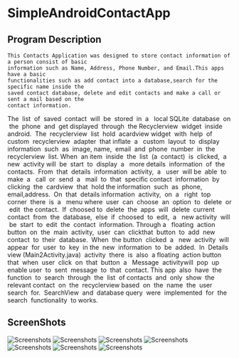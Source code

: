 # SimpleAndroidContactApp

## Program Description
```
This Contacts Application was designed to store contact information of a person consist of basic
information such as Name, Address, Phone Number, and Email.This apps have a basic
functionalities such as add contact into a database,search for the specific name inside the
saved contact database, delete and edit contacts and make a call or sent a mail based on the
contact information.
```

The​ ​ list​ ​ of​ ​ saved​ ​ contact​ ​ will​ ​ be​ ​ stored​ ​ in​ ​ a ​ ​ local​ ​ SQLite​ ​ database​ ​ on​ ​ the​ ​ phone​ ​ and​ ​ get
displayed​ ​ through​ ​ the​ ​ Recyclerview​ ​ widget​ ​ inside​ ​ android.​ ​ The​ ​ recyclerview​ ​ list​ ​ hold​ ​ a ​ ​ cardview
widget​ ​ with​ ​ help​ ​ of​ ​ custom​ ​ recyclerview​ ​ adapter​ ​ that​ ​ inflate​ ​ a ​ ​ custom​ ​ layout​ ​ to​ ​ display
information​ ​ such​ ​ as​ ​ image,​ ​ name,​ ​ email​ ​ and​ ​ phone​ ​ number​ ​ in​ ​ the​ ​ recyclerview​ ​ list.
When​ ​ an​ ​ item​ ​ inside​ ​ the​ ​ list​ ​ (a​ ​ contact)​ ​ is​ ​ clicked,​ ​ a ​ ​ new​ ​ activity​ ​ will​ ​ be​ ​ start​ ​ to​ ​ display​ ​ a ​ ​ more
details​ ​ information​ ​ of​ ​ the​ ​ contacts.​ ​ From​ ​ that​ ​ details​ ​ information​ ​ activity,​ ​ a ​ ​ user​ ​ will​ ​ be​ ​ able​ ​ to
make​ ​ a ​ ​ call​ ​ or​ ​ send​ ​ a ​ ​ mail​ ​ to​ ​ that​ ​ specific​ ​ contact​ ​ information​ ​ by​ ​ clicking​ ​ the​ ​ cardview​ ​ that​ ​ hold
the​ ​ information​ ​ such​ ​ as​ ​ phone,​ ​ email,address.​ ​ On​ ​ that​ ​ details​ ​ information​ ​ activity,​ ​ on​ ​ a ​ ​ right​ ​ top
corner​ ​ there​ ​ is​ ​ a ​ ​ menu​ ​ where​ ​ user​ ​ can​ ​ choose​ ​ an​ ​ option​ ​ to​ ​ delete​ ​ or​ ​ edit​ ​ the​ ​ contact.​ ​ If​ ​ choosed
to​ ​ delete​ ​ the​ ​ apps​ ​ will​ ​ delete​ ​ current​ ​ contact​ ​ from​ ​ the​ ​ database,​ ​ else​ ​ if​ ​ choosed​ ​ to​ ​ edit,​ ​ a ​ ​ new
activity​ ​ will​ ​ be​ ​ start​ ​ to​ ​ edit​ ​ the​ ​ contact​ ​ information.
Through​ ​ a ​ ​ floating​ ​ action​ ​ button​ ​ on​ ​ the​ ​ main​ ​ activity,​ ​ user​ ​ can​ ​ click​ ​ that​ ​ button​ ​ to​ ​ add​ ​ new
contact​ ​ to​ ​ their​ ​ database.​ ​ When​ ​ the​ ​ button​ ​ clicked​ ​ a ​ ​ new​ ​ activity​ ​ will​ ​ appear​ ​ for​ ​ user​ ​ to​ ​ key​ ​ in
the​ ​ new​ ​ information​ ​ to​ ​ be​ ​ added.​ ​ In​ ​ Details​ ​ view​ ​ (Main2Activity.java)​ ​ activity​ ​ there​ ​ is​ ​ also​ ​ a
floating​ ​ action​ ​ button​ ​ that​ ​ when​ ​ user​ ​ click​ ​ on​ ​ that​ ​ button​ ​ a ​ ​ Message​ ​ activity​ ​ will​ ​ pop​ ​ up​ ​ enable
user​ ​ to​ ​ sent​ ​ message​ ​ to​ ​ that​ ​ contact.
This​ ​ app​ ​ also​ ​ have​ ​ the​ ​ function​ ​ to​ ​ search​ ​ through​ ​ the​ ​ list​ ​ of​ ​ contacts​ ​ and​ ​ only​ ​ show​ ​ the​ ​ relevant
contact​ ​ on​ ​ the​ ​ recyclerview​ ​ based​ ​ on​ ​ the​ ​ name​ ​ the​ ​ user​ ​ search​ ​ for.​ ​ SearchView​ ​ and​ ​ database
query​ ​ were​ ​ implemented​ ​ for​ ​ the​ ​ search​ ​ functionality​ ​ to​ ​ works.

## ScreenShots
![Screenshots](https://github.com/nurbxfit/SimpleAndroidContactApp/blob/master/images/Screenshot_1538654750.png)
![Screenshots](https://github.com/nurbxfit/SimpleAndroidContactApp/blob/master/images/Screenshot_1538654766.png)
![Screenshots](https://github.com/nurbxfit/SimpleAndroidContactApp/blob/master/images/Screenshot_1538654772.png)
![Screenshots](https://github.com/nurbxfit/SimpleAndroidContactApp/blob/master/images/Screenshot_1538654787.png)
![Screenshots](https://github.com/nurbxfit/SimpleAndroidContactApp/blob/master/images/Screenshot_1538654794.png)
![Screenshots](https://github.com/nurbxfit/SimpleAndroidContactApp/blob/master/images/Screenshot_1538654816.png)
![Screenshots](https://github.com/nurbxfit/SimpleAndroidContactApp/blob/master/images/Screenshot_1538654824.png)
